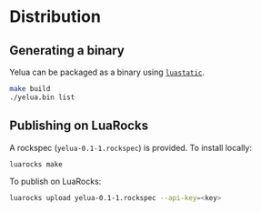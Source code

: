 # Distribution

## Generating a binary

Yelua can be packaged as a binary using [`luastatic`](https://github.com/ers35/luastatic).

```sh
make build
./yelua.bin list
```

## Publishing on LuaRocks

A rockspec (`yelua-0.1-1.rockspec`) is provided. To install locally:

```sh
luarocks make
```

To publish on LuaRocks:

```sh
luarocks upload yelua-0.1-1.rockspec --api-key=<key>
```

